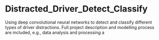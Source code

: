 # Distracted_Driver_Detect_Classify
Using deep convolutional neural networks to detect and classify different types of driver distractions. Full project description and modelling process are included, e.g., data analysis and processing a
